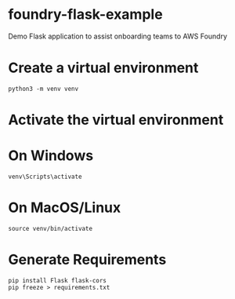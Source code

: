 # foundry-flask-example
Demo Flask application to assist onboarding teams to AWS Foundry


# Create a virtual environment
    python3 -m venv venv

# Activate the virtual environment
# On Windows
    venv\Scripts\activate

# On MacOS/Linux
    source venv/bin/activate


# Generate Requirements

    pip install Flask flask-cors
    pip freeze > requirements.txt